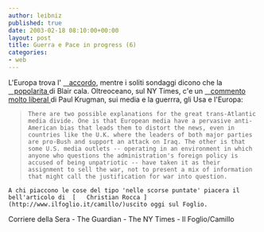 ```yaml
---
author: leibniz
published: true
date: 2003-02-18 08:10:00+00:00
layout: post
title: Guerra e Pace in progress (6)
categories:
- web
---
```


L'Europa trova l' [   accordo][1], mentre i soliti sondaggi dicono che la  [   popolarita ][2]di Blair cala. Oltreoceano, sul NY Times, c'e un  [   commento molto liberal ][3]di Paul Krugman, sui media e la guerrra, gli Usa e l'Europa:

>  
> 
> 	  There are two possible explanations for the great trans-Atlantic media divide. One is that European media have a pervasive anti-American bias that leads them to distort the news, even in countries like the U.K. where the leaders of both major parties are pro-Bush and support an attack on Iraq. The other is that some U.S. media outlets -- operating in an environment in which anyone who questions the administration's foreign policy is accused of being unpatriotic -- have taken it as their assignment to sell the war, not to present a mix of information that might call the justification for war into question.

	A chi piaccono le cose del tipo 'nelle scorse puntate' piacera il bell'articolo di  [   Christian Rocca ](http://www.ilfoglio.it/camillo/)uscito oggi sul Foglio.   
Corriere della Sera - The Guardian - The NY Times - Il Foglio/Camillo

[1]:	http://www.corriere.it/edicola/index.jsp?path=ESTERI&doc=EUROPA
[2]:	http://www.guardian.co.uk/Iraq/Story/0,2763,897852,00.html
[3]:	http://www.nytimes.com/2003/02/18/opinion/18KRUG.html